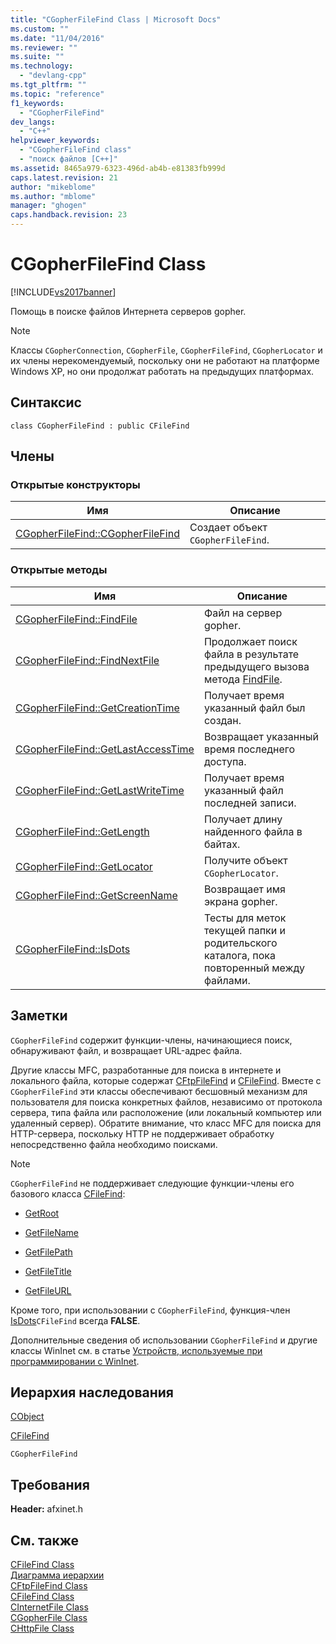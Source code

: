 ```yaml
---
title: "CGopherFileFind Class | Microsoft Docs"
ms.custom: ""
ms.date: "11/04/2016"
ms.reviewer: ""
ms.suite: ""
ms.technology: 
  - "devlang-cpp"
ms.tgt_pltfrm: ""
ms.topic: "reference"
f1_keywords: 
  - "CGopherFileFind"
dev_langs: 
  - "C++"
helpviewer_keywords: 
  - "CGopherFileFind class"
  - "поиск файлов [C++]"
ms.assetid: 8465a979-6323-496d-ab4b-e81383fb999d
caps.latest.revision: 21
author: "mikeblome"
ms.author: "mblome"
manager: "ghogen"
caps.handback.revision: 23
---
```

# CGopherFileFind Class
[!INCLUDE[vs2017banner](../../assembler/inline/includes/vs2017banner.md)]

Помощь в поиске файлов Интернета серверов gopher.  
  
> [!NOTE]
>  Классы `CGopherConnection`, `CGopherFile`, `CGopherFileFind`, `CGopherLocator` и их члены нерекомендуемый, поскольку они не работают на платформе Windows XP, но они продолжат работать на предыдущих платформах.  
  
## Синтаксис  
  
```  
class CGopherFileFind : public CFileFind  
```  
  
## Члены  
  
### Открытые конструкторы  
  
|Имя|Описание|  
|---------|--------------|  
|[CGopherFileFind::CGopherFileFind](../Topic/CGopherFileFind::CGopherFileFind.md)|Создает объект `CGopherFileFind`.|  
  
### Открытые методы  
  
|Имя|Описание|  
|---------|--------------|  
|[CGopherFileFind::FindFile](../Topic/CGopherFileFind::FindFile.md)|Файл на сервер gopher.|  
|[CGopherFileFind::FindNextFile](../Topic/CGopherFileFind::FindNextFile.md)|Продолжает поиск файла в результате предыдущего вызова метода [FindFile](../Topic/CGopherFileFind::FindFile.md).|  
|[CGopherFileFind::GetCreationTime](../Topic/CGopherFileFind::GetCreationTime.md)|Получает время указанный файл был создан.|  
|[CGopherFileFind::GetLastAccessTime](../Topic/CGopherFileFind::GetLastAccessTime.md)|Возвращает указанный время последнего доступа.|  
|[CGopherFileFind::GetLastWriteTime](../Topic/CGopherFileFind::GetLastWriteTime.md)|Получает время указанный файл последней записи.|  
|[CGopherFileFind::GetLength](../Topic/CGopherFileFind::GetLength.md)|Получает длину найденного файла в байтах.|  
|[CGopherFileFind::GetLocator](../Topic/CGopherFileFind::GetLocator.md)|Получите объект `CGopherLocator`.|  
|[CGopherFileFind::GetScreenName](../Topic/CGopherFileFind::GetScreenName.md)|Возвращает имя экрана gopher.|  
|[CGopherFileFind::IsDots](../Topic/CGopherFileFind::IsDots.md)|Тесты для меток текущей папки и родительского каталога, пока повторенный между файлами.|  
  
## Заметки  
 `CGopherFileFind` содержит функции\-члены, начинающиеся поиск, обнаруживают файл, и возвращает URL\-адрес файла.  
  
 Другие классы MFC, разработанные для поиска в интернете и локального файла, которые содержат [CFtpFileFind](../Topic/CFtpFileFind%20Class.md) и [CFileFind](../../mfc/reference/cfilefind-class.md).  Вместе с `CGopherFileFind` эти классы обеспечивают бесшовный механизм для пользователя для поиска конкретных файлов, независимо от протокола сервера, типа файла или расположение \(или локальный компьютер или удаленный сервер\). Обратите внимание, что класс MFC для поиска для HTTP\-сервера, поскольку HTTP не поддерживает обработку непосредственно файла необходимо поисками.  
  
> [!NOTE]
>  `CGopherFileFind` не поддерживает следующие функции\-члены его базового класса [CFileFind](../../mfc/reference/cfilefind-class.md):  
  
-   [GetRoot](../Topic/CFileFind::GetRoot.md)  
  
-   [GetFileName](../Topic/CFileFind::GetFileName.md)  
  
-   [GetFilePath](../Topic/CFileFind::GetFilePath.md)  
  
-   [GetFileTitle](../Topic/CFileFind::GetFileTitle.md)  
  
-   [GetFileURL](../Topic/CFileFind::GetFileURL.md)  
  
 Кроме того, при использовании с `CGopherFileFind`, функция\-член [IsDots](../Topic/CFileFind::IsDots.md)`CFileFind` всегда **FALSE**.  
  
 Дополнительные сведения об использовании `CGopherFileFind` и другие классы WinInet см. в статье [Устройств, используемые при программировании с WinInet](../../mfc/win32-internet-extensions-wininet.md).  
  
## Иерархия наследования  
 [CObject](../Topic/CObject%20Class.md)  
  
 [CFileFind](../../mfc/reference/cfilefind-class.md)  
  
 `CGopherFileFind`  
  
## Требования  
 **Header:**  afxinet.h  
  
## См. также  
 [CFileFind Class](../../mfc/reference/cfilefind-class.md)   
 [Диаграмма иерархии](../../mfc/hierarchy-chart.md)   
 [CFtpFileFind Class](../Topic/CFtpFileFind%20Class.md)   
 [CFileFind Class](../../mfc/reference/cfilefind-class.md)   
 [CInternetFile Class](../../mfc/reference/cinternetfile-class.md)   
 [CGopherFile Class](../../mfc/reference/cgopherfile-class.md)   
 [CHttpFile Class](../Topic/CHttpFile%20Class.md)